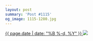```yaml
---
layout: post
summary: 'Post #1115'
og_image: 1115-1280.jpg
---
```


<p>
 <time>
  <a href="/1115">
   {{ page.date | date: "%B %-d, %Y" }}
  </a>
 </time>
 <a href="/1115">
  <img data-taken="3/15/2020" sizes="(min-width: 700px) 50vw, calc(100vw - 2rem)" src="{{ site.assets_url }}/1115-640.jpg" srcset="{{ site.assets_url }}/1115-320.jpg 320w, {{ site.assets_url }}/1115-640.jpg 640w, {{ site.assets_url }}/1115-960.jpg 960w, {{ site.assets_url }}/1115-1280.jpg 1280w"/>
 </a>
</p>
